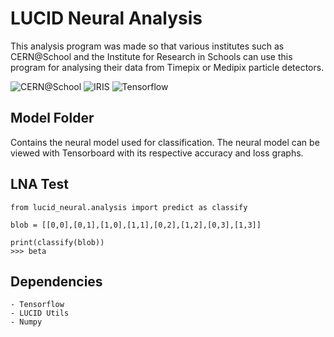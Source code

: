 # LUCID Neural Analysis
This analysis program was made so that various institutes such as CERN@School and the Institute for Research in Schools can use this program for analysing their data from Timepix or Medipix particle detectors.

![CERN@School](http://cernatschool.web.cern.ch/sites/cernatschool.web.cern.ch/files/images/logos/IRIS_logo_white-backing.JPG)
![IRIS](https://cernatschool.web.cern.ch/sites/all/themes/cern/img/cern-logo-large.png)
![Tensorflow](https://lh3.googleusercontent.com/hIViPosdbSGUpLmPnP2WqL9EmvoVOXW7dy6nztmY5NZ9_u5lumMz4sQjjsBZ2QxjyZZCIPgucD2rhdL5uR7K0vLi09CEJYY=s688)

Model Folder
-------------
Contains the neural model used for classification.
The neural model can be viewed with Tensorboard with its respective accuracy and loss graphs.

LNA Test
--------
```
from lucid_neural.analysis import predict as classify

blob = [[0,0],[0,1],[1,0],[1,1],[0,2],[1,2],[0,3],[1,3]]

print(classify(blob))
>>> beta
```

Dependencies
------------
	- Tensorflow
	- LUCID Utils
	- Numpy